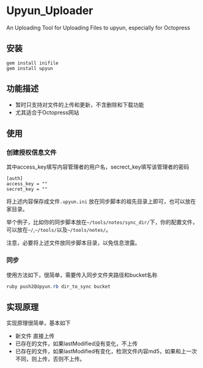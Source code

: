 # Upyun_Uploader
An Uploading Tool for Uploading Files to upyun, especially for Octopress

## 安装
```
gem install inifile
gem install upyun
```

## 功能描述
  * 暂时只支持对文件的上传和更新，不含删除和下载功能
  * 尤其适合于Octopress网站

## 使用
### 创建授权信息文件
其中access_key填写内容管理者的用户名，secrect_key填写该管理者的密码
```
[auth]
access_key = ""
secret_key = ""
```
将上述内容保存成文件`.upyun.ini` 放在同步脚本的祖先目录上即可，也可以放在家目录。

举个例子，比如你的同步脚本放在`~/tools/notes/sync_dir/`下，你的配置文件，可以放在`~/`,`~/tools/`以及`~/tools/notes/`。

注意，必要将上述文件放同步脚本目录，以免信息泄露。

### 同步
使用方法如下，很简单，需要传入同步文件夹路径和bucket名称

```java
ruby push2QUpyun.rb dir_to_sync bucket
```

## 实现原理
实现原理很简单，基本如下
  
  * 新文件 直接上传
  * 已存在的文件，如果lastModified没有变化，不上传
  * 已存在的文件，如果lastModified有变化，检测文件内容md5，如果和上一次不同，则上传，否则不上传。

